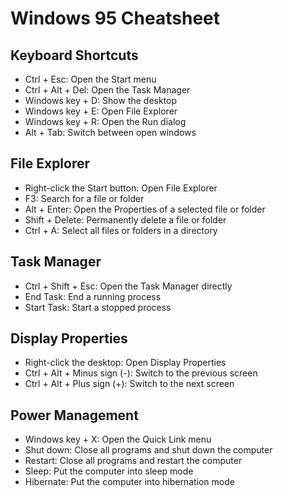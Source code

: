 # Windows 95 Cheatsheet

## Keyboard Shortcuts

- Ctrl + Esc: Open the Start menu
- Ctrl + Alt + Del: Open the Task Manager
- Windows key + D: Show the desktop
- Windows key + E: Open File Explorer
- Windows key + R: Open the Run dialog
- Alt + Tab: Switch between open windows

## File Explorer

- Right-click the Start button: Open File Explorer
- F3: Search for a file or folder
- Alt + Enter: Open the Properties of a selected file or folder
- Shift + Delete: Permanently delete a file or folder
- Ctrl + A: Select all files or folders in a directory

## Task Manager

- Ctrl + Shift + Esc: Open the Task Manager directly
- End Task: End a running process
- Start Task: Start a stopped process

## Display Properties

- Right-click the desktop: Open Display Properties
- Ctrl + Alt + Minus sign (-): Switch to the previous screen
- Ctrl + Alt + Plus sign (+): Switch to the next screen

## Power Management

- Windows key + X: Open the Quick Link menu
- Shut down: Close all programs and shut down the computer
- Restart: Close all programs and restart the computer
- Sleep: Put the computer into sleep mode
- Hibernate: Put the computer into hibernation mode
